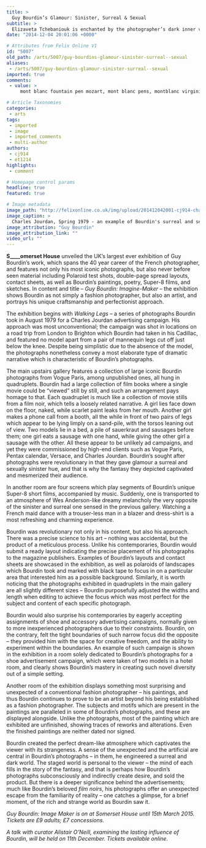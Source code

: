 ```yaml
---
title: >
  Guy Bourdin’s Glamour: Sinister, Surreal & Sexual
subtitle: >
  Elizaveta Tchebaniouk is enchanted by the photographer’s dark inner visions
date: "2014-12-04 20:01:06 +0000"

# Attributes from Felix Online V1
id: "5007"
old_path: /arts/5007/guy-bourdins-glamour-sinister-surreal--sexual
aliases:
 - /arts/5007/guy-bourdins-glamour-sinister-surreal--sexual
imported: true
comments:
 - value: >
     mont blanc fountain pen mozart, mont blanc pens, montblanc virginia woolf limited edition ballpoint pen, michael kors sneakers women, cheap ugg shoes sale, childrens ugg boots on sale uk, nordstrom mens ugg boots, boots michael kors, michael kors jackets women, michael kors runway, michael kors stock price, mont blanc pens bristol, montblanc ballpoint refills, repairing a mont blanc pen, mont blanc pen history, montblanc stores jakarta, michael kors purple bag, thigh high boots cheap sale, all michael kors bags, mont blanc starwalker ballpoint pen <br>childrens pink ugg boots uk http://www.fty.be/script/id=childrens-pink-ugg-boots-uk-d4717.php,harga jam tangan montblanc meisterstuck, mont blanc pens starwalker, montblanc platinum classique ballpoint pen, michael kors suede handbag, buy ugg boots cheap online, how to get a discount on uggs, pug slippers uk, uggs outlet locations, michael kors camo purse, michael kors red handbags, perfume michael kors, mont blanc fountain pen ink bottle, montblanc fountain pen 48

# Article Taxonomies
categories:
 - arts
tags:
 - imported
 - image
 - imported_comments
 - multi-author
authors:
 - cj914
 - et1214
highlights:
 - comment

# Homepage control params
headline: true
featured: true

# Image metadata
image_path: "http://felixonline.co.uk/img/upload/201412042001-cj914-charles_jourdan__spring_1979____guy_bourdin.jpg"
image_caption: >
  Charles Jourdan, Spring 1979 - an example of Bourdin's surreal and sexually sinister style
image_attribution: "Guy Bourdin"
image_attribution_link: ""
video_url: ""
---
```


__S____omerset House__ unveiled the UK’s largest ever exhibition of Guy Bourdin’s work, which spans the 40 year career of the French photographer, and features not only his most iconic photographs, but also never before seen material including Polaroid test shots, double-page spread layouts, contact sheets, as well as Bourdin’s paintings, poetry, Super-8 films, and sketches. In content and title – _Guy Bourdin: Imagine-Maker_ – the exhibition shows Bourdin as not simply a fashion photographer, but also an artist, and portrays his unique craftsmanship and perfectionist approach.

The exhibition begins with _Walking Legs_ – a series of photographs Bourdin took in August 1979 for a Charles Jourdan advertising campaign. His approach was most unconventional; the campaign was shot in locations on a road trip from London to Brighton which Bourdin had taken in his Cadillac, and featured no model apart from a pair of mannequin legs cut off just below the knee. Despite being simplistic due to the absence of the model, the photographs nonetheless convey a most elaborate type of dramatic narrative which is characteristic of Bourdin’s photographs.

The main upstairs gallery features a collection of large iconic Bourdin photographs from Vogue Paris, among unpublished ones, all hung in quadruplets. Bourdin had a large collection of film books where a single movie could be “viewed” still by still, and such an arrangement pays homage to that. Each quadruplet is much like a collection of movie stills from a film noir, which tells a loosely related narrative. A girl lies face down on the floor, naked, while scarlet paint leaks from her mouth. Another girl makes a phone call from a booth, all the while in front of two pairs of legs which appear to be lying limply on a sand-pile, with the torsos leaning out of view. Two models lie in a bed, a pile of sauerkraut and sausages before them; one girl eats a sausage with one hand, while giving the other girl a sausage with the other. All these appear to be unlikely ad campaigns, and yet they were commissioned by high-end clients such as Vogue Paris, Pentax calendar, Versace, and Charles Jourdan. Bourdin’s sought after photographs were revolutionary in that they gave glamour a surreal and sexually sinister hue, and that is why the fantasy they depicted captivated and mesmerized their audience.

In another room are four screens which play segments of Bourdin’s unique Super-8 short films, accompanied by music. Suddenly, one is transported to an atmosphere of Wes Anderson-like dreamy melancholy the very opposite of the sinister and surreal one sensed in the previous gallery. Watching a French maid dance with a trouser-less man in a blazer and dress-shirt is a most refreshing and charming experience.

Bourdin was revolutionary not only in his content, but also his approach. There was a precise science to his art – nothing was accidental, but the product of a meticulous process. Unlike his contemporaries, Bourdin would submit a ready layout indicating the precise placement of his photographs to the magazine publishers. Examples of Bourdin’s layouts and contact sheets are showcased in the exhibition, as well as polaroids of landscapes which Bourdin took and marked with black tape to focus in on a particular area that interested him as a possible background. Similarly, it is worth noticing that the photographs exhibited in quadruplets in the main gallery are all slightly different sizes – Bourdin purposefully adjusted the widths and length when editing to achieve the focus which was most perfect for the subject and content of each specific photograph.

Bourdin would also surprise his contemporaries by eagerly accepting assignments of shoe and accessory advertising campaigns, normally given to more inexperienced photographers due to their constraints. Bourdin, on the contrary, felt the tight boundaries of such narrow focus did the opposite – they provided him with the space for creative freedom, and the ability to experiment within the boundaries. An example of such campaign is shown in the exhibition in a room solely dedicated to Bourdin’s photographs for a shoe advertisement campaign, which were taken of two models in a hotel room, and clearly shows Bourdin’s mastery in creating such novel diversity out of a simple setting.

Another room of the exhibition displays something most surprising and unexpected of a conventional fashion photographer – his paintings, and thus Bourdin continues to prove to be an artist beyond his being established as a fashion photographer. The subjects and motifs which are present in the paintings are paralleled in some of Bourdin’s photographs, and these are displayed alongside. Unlike the photographs, most of the painting which are exhibited are unfinished, showing traces of reworks and alterations. Even the finished paintings are neither dated nor signed.

Bourdin created the perfect dream-like atmosphere which captivates the viewer with its strangeness. A sense of the unexpected and the artificial are central in Bourdin’s photographs – in them, he engineered a surreal and dark world. The staged world is personal to the viewer – the mind of each fills in the story of the fantasy, and that is perhaps how Bourdin’s photographs subconsciously and indirectly create desire, and sold the product. But there is a deeper significance behind the advertisements; much like Bourdin’s beloved _film noirs_, his photographs offer an unexpected escape from the familiarity of reality – one catches a glimpse, for a brief moment, of the rich and strange world as Bourdin saw it.

_Guy Bourdin: Image Maker is on at Somerset House until 15th March 2015. Tickets are £9 adults; £7 concessions._

_A talk with curator Alistair O’Neill, examining the lasting influence of Bourdin, will be held on 11th December. Tickets available online._
